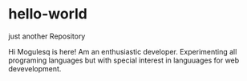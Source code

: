 # hello-world
just another Repository

Hi
Mogulesq is here! Am an enthusiastic developer. Experimenting all programing languages but with special interest in languuages for web devevelopment.  
